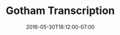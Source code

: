 ---
title: "Gotham Transcription"
description: "Gotham Transcription is a boutique transcription service based in Brooklyn, NY. They gave us the creative freedom to create a unique logo inspired by the New York City skyline and sound waves. "
date: "2016-05-30T18:12:00-07:00"
gallery: 
  - 
    url: "/assets/images/gotham-logo.png"
    caption: " "
  - 
    url: "/assets/images/gotham-website-iphone.jpg"
    caption: " "
  - 
    url: "/assets/images/gotham-website.png"
    caption: " "
tags: "logo,development"
---